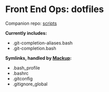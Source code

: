 Front End Ops: dotfiles
========
Companion repo: [scripts](https://github.com/lrobeson/scripts)

__Currently includes:__
- .git-completion-aliases.bash
- .git-completion.bash

__Symlinks, handled by [Mackup](https://github.com/lra/mackup):__
- .bash_profile
- .bashrc
- .gitconfig
- .gitignore_global